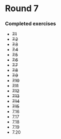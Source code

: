 # Round 7

### Completed exercises


* ~~7.1~~
* ~~7.2~~
* ~~7.3~~
* ~~7.4~~
* ~~7.5~~
* ~~7.6~~
* ~~7.7~~
* ~~7.8~~
* ~~7.9~~
* ~~7.10~~
* ~~7.11~~
* ~~7.12~~
* ~~7.13~~
* ~~7.14~~
* ~~7.15~~
* 7.16
* 7.17
* 7.18
* 7.19
* 7.20
